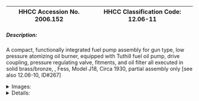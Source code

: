| **HHCC Accession No. 2006.152** |**HHCC Classification Code:  12.06-11**|
| ----------- | ----------- |
##### Description:
A compact, functionally integrated fuel pump assembly for gun type, low pressure atomizing oil burner, equipped with  Tuthill fuel oil pump, drive coupling, pressure regulating valve, fitments, and oil filter all executed in solid brass/bronze, , Fess, Model J18, Circa 1930, partial assembly only [see also 12.06-10, ID#267]


<details>
	<summary>Images:</summary>
<div class="gallery gallery-wrapper--full" contenteditable="false" data-is-empty="false" data-translation="Add images" data-columns="6">
<figure class="gallery__item"><a href="#DOMAIN_NAME#gallery/12.06-11.jpg" data-size="1857x904"><img src="#DOMAIN_NAME#gallery/12.06-11-thumbnail.jpg" alt=""></a></figure>
<figure class="gallery__item"><a href="#DOMAIN_NAME#gallery/12.06-11a.jpg" data-size="1936x1643"><img src="#DOMAIN_NAME#gallery/12.06-11a-thumbnail.jpg" alt=""></a></figure>
</div>
</details>


<details>
	<summary>Details:</summary>

##### Group:
12.06 Pressure Atomizing Oil Burner Equipment and Systems - Fuel Pump Assemblies

##### Make:
Fess

##### Manufacturer:
Fess Oil Burner of Canada

##### Model:
J18

##### Serial No.:


##### Size:
13 x 19 x 12 inch h

##### Weight:
18 lbs.

##### Circa:
1930

##### Rating:
Eeducation, and research quality, illustrating the engineering and design of compact, advanced, functionally integrated fuel oil pump assemblies for low pressure atomizing technology [partial assembly]

##### Patent Date/Number:


##### Provenance:
From York County (York Region) Ontario, once a rich agricultural hinterlands, attracting early settlement in the last years of the 18th century. Located on the north slopes of the Oak Ridges Moraine, within 20 miles of Toronto, the County would also attract early ex-urban development, to be come a wealthy market place for the emerging household and consumer technologies of the early and mid 20th century. 

This artifact was discovered in the 1950's in the used stock of T. H. Oliver, Refrigeration and Electric Sales and Service, Aurora, Ontario, an early worker in the field of agricultural, industrial and consumer technology. 

This assembly was used in York County [York Region] north of Toronto in the 1930's

##### Type and Design:
Compact, fully integrated fuel pump assembly
Designed for gun type, low pressure atomizing oil burner, 
Tuthill, low pressure, single stage gear pump,
Equipped with drive coupling, pressure regulating valve, fitments, and oil filter all executed in solid brass.

##### Construction:


##### Material:


##### Special Features:


##### Accessories:


##### Capacities:


##### Performance Characteristics:


##### Operation:


##### Control and Regulation:


##### Targeted Market Segment:


##### Consumer Acceptance:


##### Merchandising:


##### Market Price:


##### Technological Significance:
By the early 1930's the Canadian oil heating industry was progressing well beyond simple, gravity feed, vaporizing oil-heating equipment [see Group 11,05 artifacts].  Having developed mechanical, low pressure atomizing machinery [see ID# 12.06-9], it was ready to move on to more efficient, cleaner and more reliable atomizing methods, to be found in the pressure-atomizing "gun" burner technology of the period.
This historic artifact models well the sophisticated engineering and design achievements of the period, in compact, functionally integrated fuel oil pump assemblies for low pressure atomizing oil burners. 
Modelled here is the best of the offerings of the industry to Canadian home owners of the period ' at least to those that could afford the best and the latest is advanced automatic home heating technology in the early 1930 ' in the midst of national economic depression. 
A superb example of what was now possible, given the advances in oil atomizing technology, metallurgy, manufacturing and fabrication methods of the day. 
Exemplified, too, is a new era of industrial craftsmanship with an eye for a new of eye-catching and pleasing industrial styling. 
Seen here is a new generation of mechanical equipment, targeted on the hearts and minds of the Canadian homeowner, equipment which was starting to loose the crude industrial machinery look, and develop a new aesthetic, one distancing its self from the factory floor look of a few years earlier [see 12.06-9]. 
What had been acquired by the industry was a new sense of how to smoothly integrate and articulate mechanisms traditionally of widely different functions [oil pumps, motors, fans and pressure valves] into a single functioning whole. A new kind of sophisticated entity had been created, one made all the more appealing to the early 20th century discriminating homeowner of good taste with the addition of polished brass fitments. See Note #2 
The new gun style burner consisted of a direct drive, flange mounted motor, a Sirocco type high pressure fan to deliver primary air for combustion, a compact positive displacement, gear pump, an oil atomizing nozzle, high potential electrical transformer, and ignition electrodes..

##### Industrial Significance:
Fess Oil Burners of Canada [later the John Wood Company, Toronto] became a major player in the  development of the automatic oil heating industry, starting in the late 1920's
Capitalizing on the sales potential of the new more compact and reliable 'gun' type  technology, the Fess J series of automatic oil burners would be representative of a new generation of highly innovative equipment, taking advantage of the newly emerging Canadian market in the early 1930's. 
Its Model J series of gun type, pressure atomizing burners, in their characteristic black-green, would be a familiar site in the basements of the well-to-do across much of central Canada in the 30's.
The industry was moving to more compact, functionally integrated, unitary equipment configurations, away from the industrial machinery look. With the advent of the high pressure gun burner, the basic oil burner configuration had been established which, with many modifications and enhancements, would largely characterize the field through to the end of the 20th century.

##### Socio-economic Significance:
The public's desire for relief from the hardships of the period and its increasing desire for comfort were cards that were well played by the oil heating industry of the times, justifying significant new engineering and capital investment in the development of oil heat technology an manufacturing capacity throughout the 1930's.
The high pressure, gun oil burner would soon become a commonplace in urban         Canada, although much of rural Canada would wait another 30 years or more, for the benefits of home and farm electrification, necessary as a basic prerequisite for such modern comforts.

##### Socio-cultural Significance:
In spite of an inherently cautious Canadian public and its attitude towards new fangled, electro-mechanical contraptions in the early years of the 20th century, consumer interest in automatic oil heating equipment for the home grew surprisingly rapidly - amongst those that could afford to aspire to such luxuries in a period of national economic depression.
Household machines, refrigerators and oil burners in the basement, would be the "show and tell" subjects of the day for many upper-middle class homeowner, those with interests in 'conspicuous wealth', anxious and willing to demonstrate their latest life style purchases.
The master narrative told here, the one to which almost all others relate, is that of the emergence of 'machinery in the Canadian home'. As the 20th century dawned, Canadians, accustomed to their resource-based, extractive economy were used to transportation, traction and motive power machines in farm, mill and factory, where they seemed to rightfully belong. With the 1920's, however, all that was about to change ' and change dramatically
Here-to-for, the familiar motive power, rotating machines of farm, mill and factory were driven by central station power plants, water, steam and later internal combustion engines. But it was with the advent of motive power packaged in unitary, moveable forms, as in the 'stationary', gasoline engine [explosion engine] and the electric motor that a new era in motive power was made possible for home, as well as for farm, mill and factory applications
It was principally the fractional horsepower, single phase, induction electric motor [see note #1] that made possible the introduction of machinery into the home, and with it 'the end of quiet' [see historical artifacts Classification Group 16,00, see Reference #1].  
With the introduction of self powered machines into the home also came the introduction of automated, self regulating machinery, machinery that would turn iteself on and off, without the touch of human hand - the refrigerator, oil burner and water pump. 
These automated, inanimate objects also introduced new rhythms into the home, each with its distinctive hum and beat, each coming on and off with its own unique operating rhythm.  The aroma of oils, vapours and materials, once foreign in the household, would also fallow. The 20th century 'electro- mechanical' Canadian home had arrived, much the same as the digital Canadian home would arrive in little more than half a century later ' changing all.  The consequences were profound, spelled out in terms of the social, cultural and economic changes wrought.

##### Donor:
G. Leslie Oliver, The T. H. Oliver HVACR Collection

##### HHCC Storage Location:


##### Tracking:


##### Bibliographic References:
1) Instructions for Installation, Fess Automatic Oil Burners, TypyJR, TypeF, DA, DS, DAE, D3, BI, Fess Oil Burners of Canada Limited, Toronto, undated 
2)   Fractional Horsepower Electric Motors, Cyril Veinott, McGraw-Hill, New York,  1948

##### Notes:
1) Advocates of gasoline, internal combustion technology where strong advocates for its use in the home, predicting a rosy future in the mid 1920's,   See Putman'literature T. H. Oliver auto electric trade collection.

For examples further advances in functional integration see subsequent entries in Group 12.06; see also Fess oil burner, Group 12.01
For an account of the construction, operation, installation and servicing of fuel oil pump assemblies see 'Better Oilheating, A service Guide, Operation and Maintenance of Oil Burners, Second Edition, 1959, Fueloil and Heat, N.Y.

##### Related Reports:
Further conservation work required to prepare for exhibit
</details>
